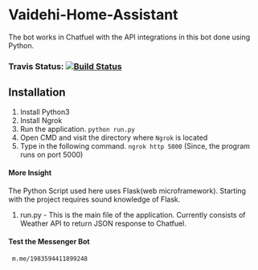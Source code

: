 # Vaidehi-Home-Assistant
The bot works in Chatfuel with the API integrations in this bot done using Python.

### Travis Status: [![Build Status](https://travis-ci.org/Biswajee/Vaidehi-Home-Assistant.svg?branch=master)](https://travis-ci.org/Biswajee/Vaidehi-Home-Assistant)

## Installation

1. Install Python3
2. Install Ngrok
3. Run the application. `python run.py`
4. Open CMD and visit the directory where `Ngrok` is located
5. Type in the following command. `ngrok http 5000` (Since, the program runs on port 5000)

#### More Insight

The Python Script used here uses Flask(web microframework).
Starting with the project requires sound knowledge of Flask.

1. run.py - This is the main file of the application. Currently consists of Weather API to return JSON response to Chatfuel.


#### Test the Messenger Bot 

	 m.me/1983594411899248
